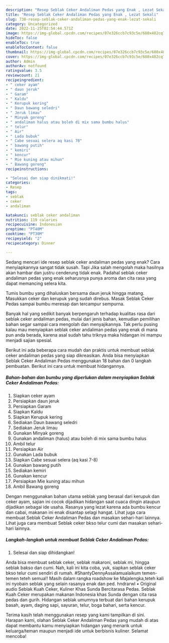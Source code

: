 ```yaml
---
description: "Resep Seblak Ceker Andaliman Pedas yang Enak , Lezat Sekali"
title: "Resep Seblak Ceker Andaliman Pedas yang Enak , Lezat Sekali"
slug: 738-resep-seblak-ceker-andaliman-pedas-yang-enak-lezat-sekali
category: Uncategorized
date: 2022-11-25T02:54:44.571Z
image: https://img-global.cpcdn.com/recipes/07e326ccb7c93c5e/680x482cq70/seblak-ceker-andaliman-pedas-foto-resep-utama.jpg
hideToc: false
enableToc: true
enableTocContent: false
thumbnail: https://img-global.cpcdn.com/recipes/07e326ccb7c93c5e/680x482cq70/seblak-ceker-andaliman-pedas-foto-resep-utama.jpg
cover: https://img-global.cpcdn.com/recipes/07e326ccb7c93c5e/680x482cq70/seblak-ceker-andaliman-pedas-foto-resep-utama.jpg
author: Admin
authorAv: notfound
ratingvalue: 3.5
reviewcount: 21
recipeingredient:
- " ceker ayam"
- " daun jeruk"
- " Garam"
- " Kaldu"
- " Kerupuk kering"
- " Daun bawang seledri"
- " Jeruk limau"
- " Minyak goreng"
- " andaliman halus atau boleh di mix sama bumbu halus"
- " telur"
- " Air"
- " Lada bubuk"
- " Cabe sesuai selera aq kasi 78"
- " bawang putih"
- " kemiri"
- " kencur"
- " Mie kuning atau mihun"
- " Bawang goreng"
recipeinstructions:

- "Selesai dan siap dinikmati!"
categories:
- Resep
tags:
- seblak
- ceker
- andaliman

katakunci: seblak ceker andaliman 
nutrition: 119 calories
recipecuisine: Indonesian
preptime: "PT40M"
cooktime: "PT30M"
recipeyield: "2"
recipecategory: Dinner

---
```



Sedang mencari ide resep seblak ceker andaliman pedas yang enak? Cara menyiapkannya sangat tidak susah. Tapi Jika salah mengolah maka hasilnya akan hambar dan justru cenderung tidak enak. Padahal seblak ceker andaliman pedas yang enak seharusnya punya aroma dan cita rasa yang dapat memancing selera kita.


Tumis bumbu yang dihaluskan bersama daun jeruk hingga matang. Masukkan ceker dan kerupuk yang sudah direbus. Masak Seblak Ceker Pedas sampai bumbu meresap dan tercampur sempurna.

Banyak hal yang sedikit banyak berpengaruh terhadap kualitas rasa dari seblak ceker andaliman pedas, mulai dari jenis bahan, kemudian pemilihan bahan segar sampai cara mengolah dan menyajikannya. Tak perlu pusing kalau mau menyiapkan seblak ceker andaliman pedas yang enak di mana pun anda berada, karena asal sudah tahu triknya maka hidangan ini mampu menjadi sajian spesial.


Berikut ini ada beberapa cara mudah dan praktis untuk membuat seblak ceker andaliman pedas yang siap dikreasikan. Anda bisa menyiapkan Seblak Ceker Andaliman Pedas menggunakan 18 bahan dan 0 langkah pembuatan. Berikut ini cara untuk membuat hidangannya.

<!--inarticleads1-->

##### Bahan-bahan dan bumbu yang diperlukan dalam menyiapkan Seblak Ceker Andaliman Pedas:

1. Siapkan  ceker ayam
1. Persiapkan  daun jeruk
1. Persiapkan  Garam
1. Siapkan  Kaldu
1. Siapkan  Kerupuk kering
1. Sediakan  Daun bawang seledri
1. Sediakan  Jeruk limau
1. Gunakan  Minyak goreng
1. Gunakan  andaliman (halus) atau boleh di mix sama bumbu halus
1. Ambil  telur
1. Persiapkan  Air
1. Gunakan  Lada bubuk
1. Siapkan  Cabe sesuai selera (aq kasi 7-8)
1. Gunakan  bawang putih
1. Sediakan  kemiri
1. Gunakan  kencur
1. Persiapkan  Mie kuning atau mihun
1. Ambil  Bawang goreng


Dengan menggunakan bahan utama seblak yang berasal dari kerupuk dan ceker ayam, sajian ini cocok dijadikan hidangan saat cuaca dingin ataupun dijadikan sebagai ide usaha. Rasanya yang lezat karena ada bumbu kencur dan cabai, makanan ini enak disantap selagi hangat. Lihat juga cara membuat Seblak Ceker Andaliman Pedas dan masakan sehari-hari lainnya. Lihat juga cara membuat Seblak ceker bkso telur cumi dan masakan sehari-hari lainnya. 

<!--inarticleads2-->

##### Langkah-langkah untuk membuat Seblak Ceker Andaliman Pedas:


1. Selesai dan siap dihidangkan!

Anda bisa membuat seblak ceker, seblak makaroni, seblak mi, hingga seblak bakso dan cumi. Nah, kali ini kita coba, yuk, siapkan seblak ceker bkso telur cumi sendiri di rumah. #ShantyDennyAssalamualaikum temen-temen teteh semua!! Masih dalam rangka roadshow ke Majalengka,teteh kali ini nyobain seblak yang selain rasanya enak dan ped. hndrarwl • Original audio Seblak Kuah Ceker, Kuliner Khas Sunda Bercitarasa Pedas. Seblak Kuah Ceker merupakan makanan Indonesia khas Sunda dengan cita rasa pedas dan gurih. Hidangan seblak umumnya terbuat dari bahan kerupuk basah, ayam, daging sapi, sayuran, telur, boga bahari, serta kencur. 

Terima kasih telah menggunakan resep yang kami tampilkan di sini. Harapan kami, olahan Seblak Ceker Andaliman Pedas yang mudah di atas dapat membantu kamu menyiapkan hidangan yang menarik untuk keluarga/teman maupun menjadi ide untuk berbisnis kuliner. Selamat mencoba!
